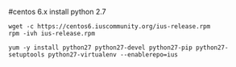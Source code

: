 #centos 6.x install python 2.7

```
wget -c https://centos6.iuscommunity.org/ius-release.rpm
rpm -ivh ius-release.rpm

yum -y install python27 python27-devel python27-pip python27-setuptools python27-virtualenv --enablerepo=ius
```

